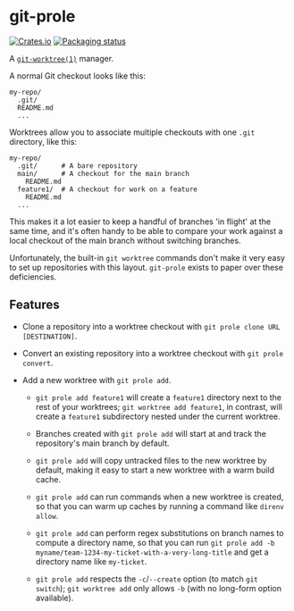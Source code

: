 # git-prole

[![Crates.io](https://img.shields.io/crates/v/git-prole)](https://crates.io/crates/git-prole)
[![Packaging status](https://repology.org/badge/vertical-allrepos/git-prole.svg?header=)](https://repology.org/project/git-prole/versions)

A [`git-worktree(1)`][git-worktree] manager.

[git-worktree]: https://git-scm.com/docs/git-worktree/en

A normal Git checkout looks like this:

```
my-repo/
  .git/
  README.md
  ...
```

Worktrees allow you to associate multiple checkouts with one `.git` directory,
like this:

```
my-repo/
  .git/      # A bare repository
  main/      # A checkout for the main branch
    README.md
  feature1/  # A checkout for work on a feature
    README.md
  ...
```

This makes it a lot easier to keep a handful of branches 'in flight' at the
same time, and it's often handy to be able to compare your work against a local
checkout of the main branch without switching branches.

Unfortunately, the built-in `git worktree` commands don't make it very easy to
set up repositories with this layout. `git-prole` exists to paper over these
deficiencies.

## Features

* Clone a repository into a worktree checkout with `git prole clone URL
  [DESTINATION]`.

* Convert an existing repository into a worktree checkout with `git prole
  convert`.

* Add a new worktree with `git prole add`.

  * `git prole add feature1` will create a `feature1` directory next to the
    rest of your worktrees; `git worktree add feature1`, in contrast, will
    create a `feature1` subdirectory nested under the current worktree.

  * Branches created with `git prole add` will start at and track the
    repository's main branch by default.

  * `git prole add` will copy untracked files to the new worktree by default,
    making it easy to start a new worktree with a warm build cache.

  * `git prole add` can run commands when a new worktree is created, so that
    you can warm up caches by running a command like `direnv allow`.

  * `git prole add` can perform regex substitutions on branch names to compute
    a directory name, so that you can run `git prole add -b
    myname/team-1234-my-ticket-with-a-very-long-title` and get a directory name
    like `my-ticket`.

  * `git prole add` respects the `-c`/`--create` option (to match `git
    switch`); `git worktree add` only allows `-b` (with no long-form option
    available).
